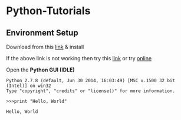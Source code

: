 # Python-Tutorials


## Environment Setup

Download from this [link](https://www.python.org/ftp/python/2.7.13/python-2.7.13.msi) & install

If the above link is not working then try this [link](https://github.com/iCodeVEC/Python-Tutorials/blob/master/install.msi?raw=true) or try [online](https://www.tutorialspoint.com/execute_python_online.php)

Open the **Python GUI (IDLE)**

```
Python 2.7.8 (default, Jun 30 2014, 16:03:49) [MSC v.1500 32 bit (Intel)] on win32
Type "copyright", "credits" or "license()" for more information.
```

`>>>print "Hello, World"`

`Hello, World`
